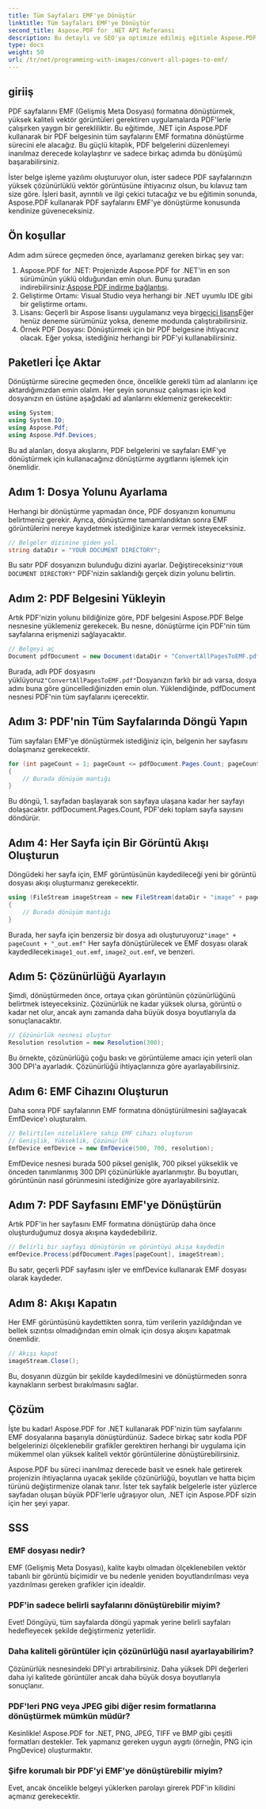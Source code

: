 ```yaml
---
title: Tüm Sayfaları EMF'ye Dönüştür
linktitle: Tüm Sayfaları EMF'ye Dönüştür
second_title: Aspose.PDF for .NET API Referansı
description: Bu detaylı ve SEO'ya optimize edilmiş eğitimle Aspose.PDF for .NET kullanarak bir PDF'nin tüm sayfalarını EMF formatına nasıl dönüştürebileceğinizi öğrenin.
type: docs
weight: 50
url: /tr/net/programming-with-images/convert-all-pages-to-emf/
---
```

## giriiş

PDF sayfalarını EMF (Gelişmiş Meta Dosyası) formatına dönüştürmek, yüksek kaliteli vektör görüntüleri gerektiren uygulamalarda PDF'lerle çalışırken yaygın bir gerekliliktir. Bu eğitimde, .NET için Aspose.PDF kullanarak bir PDF belgesinin tüm sayfalarını EMF formatına dönüştürme sürecini ele alacağız. Bu güçlü kitaplık, PDF belgelerini düzenlemeyi inanılmaz derecede kolaylaştırır ve sadece birkaç adımda bu dönüşümü başarabilirsiniz.

İster belge işleme yazılımı oluşturuyor olun, ister sadece PDF sayfalarınızın yüksek çözünürlüklü vektör görüntüsüne ihtiyacınız olsun, bu kılavuz tam size göre. İşleri basit, ayrıntılı ve ilgi çekici tutacağız ve bu eğitimin sonunda, Aspose.PDF kullanarak PDF sayfalarını EMF'ye dönüştürme konusunda kendinize güveneceksiniz.

## Ön koşullar

Adım adım sürece geçmeden önce, ayarlamanız gereken birkaç şey var:

1.  Aspose.PDF for .NET: Projenizde Aspose.PDF for .NET'in en son sürümünün yüklü olduğundan emin olun. Bunu şuradan indirebilirsiniz:[Aspose PDF indirme bağlantısı](https://releases.aspose.com/pdf/net/).
2. Geliştirme Ortamı: Visual Studio veya herhangi bir .NET uyumlu IDE gibi bir geliştirme ortamı.
3.  Lisans: Geçerli bir Aspose lisansı uygulamanız veya bir[geçici lisans](https://purchase.aspose.com/temporary-license/)Eğer henüz deneme sürümünüz yoksa, deneme modunda çalıştırabilirsiniz.
4. Örnek PDF Dosyası: Dönüştürmek için bir PDF belgesine ihtiyacınız olacak. Eğer yoksa, istediğiniz herhangi bir PDF'yi kullanabilirsiniz.

## Paketleri İçe Aktar

Dönüştürme sürecine geçmeden önce, öncelikle gerekli tüm ad alanlarını içe aktardığımızdan emin olalım. Her şeyin sorunsuz çalışması için kod dosyanızın en üstüne aşağıdaki ad alanlarını eklemeniz gerekecektir:

```csharp
using System;
using System.IO;
using Aspose.Pdf;
using Aspose.Pdf.Devices;
```

Bu ad alanları, dosya akışlarını, PDF belgelerini ve sayfaları EMF'ye dönüştürmek için kullanacağınız dönüştürme aygıtlarını işlemek için önemlidir.

## Adım 1: Dosya Yolunu Ayarlama

Herhangi bir dönüştürme yapmadan önce, PDF dosyanızın konumunu belirtmeniz gerekir. Ayrıca, dönüştürme tamamlandıktan sonra EMF görüntülerini nereye kaydetmek istediğinize karar vermek isteyeceksiniz.

```csharp
// Belgeler dizinine giden yol.
string dataDir = "YOUR DOCUMENT DIRECTORY";
```

 Bu satır PDF dosyanızın bulunduğu dizini ayarlar. Değiştireceksiniz`"YOUR DOCUMENT DIRECTORY"` PDF'nizin saklandığı gerçek dizin yolunu belirtin.

## Adım 2: PDF Belgesini Yükleyin

Artık PDF'nizin yolunu bildiğinize göre, PDF belgesini Aspose.PDF Belge nesnesine yüklemeniz gerekecek. Bu nesne, dönüştürme için PDF'nin tüm sayfalarına erişmenizi sağlayacaktır.

```csharp
// Belgeyi aç
Document pdfDocument = new Document(dataDir + "ConvertAllPagesToEMF.pdf");
```

 Burada, adlı PDF dosyasını yüklüyoruz`"ConvertAllPagesToEMF.pdf"`Dosyanızın farklı bir adı varsa, dosya adını buna göre güncellediğinizden emin olun. Yüklendiğinde, pdfDocument nesnesi PDF'nin tüm sayfalarını içerecektir.

## Adım 3: PDF'nin Tüm Sayfalarında Döngü Yapın

Tüm sayfaları EMF'ye dönüştürmek istediğiniz için, belgenin her sayfasını dolaşmanız gerekecektir.

```csharp
for (int pageCount = 1; pageCount <= pdfDocument.Pages.Count; pageCount++)
{
    // Burada dönüşüm mantığı
}
```

Bu döngü, 1. sayfadan başlayarak son sayfaya ulaşana kadar her sayfayı dolaşacaktır. pdfDocument.Pages.Count, PDF'deki toplam sayfa sayısını döndürür.

## Adım 4: Her Sayfa için Bir Görüntü Akışı Oluşturun

Döngüdeki her sayfa için, EMF görüntüsünün kaydedileceği yeni bir görüntü dosyası akışı oluşturmanız gerekecektir.

```csharp
using (FileStream imageStream = new FileStream(dataDir + "image" + pageCount + "_out" + ".emf", FileMode.Create))
{
    // Burada dönüşüm mantığı
}
```

 Burada, her sayfa için benzersiz bir dosya adı oluşturuyoruz`"image" + pageCount + "_out.emf"` Her sayfa dönüştürülecek ve EMF dosyası olarak kaydedilecek`image1_out.emf`, `image2_out.emf`, ve benzeri.

## Adım 5: Çözünürlüğü Ayarlayın

Şimdi, dönüştürmeden önce, ortaya çıkan görüntünün çözünürlüğünü belirtmek isteyeceksiniz. Çözünürlük ne kadar yüksek olursa, görüntü o kadar net olur, ancak aynı zamanda daha büyük dosya boyutlarıyla da sonuçlanacaktır.

```csharp
// Çözünürlük nesnesi oluştur
Resolution resolution = new Resolution(300);
```

Bu örnekte, çözünürlüğü çoğu baskı ve görüntüleme amacı için yeterli olan 300 DPI'a ayarladık. Çözünürlüğü ihtiyaçlarınıza göre ayarlayabilirsiniz.

## Adım 6: EMF Cihazını Oluşturun

Daha sonra PDF sayfalarının EMF formatına dönüştürülmesini sağlayacak EmfDevice'ı oluşturalım.

```csharp
// Belirtilen niteliklere sahip EMF cihazı oluşturun
// Genişlik, Yükseklik, Çözünürlük
EmfDevice emfDevice = new EmfDevice(500, 700, resolution);
```

EmfDevice nesnesi burada 500 piksel genişlik, 700 piksel yükseklik ve önceden tanımlanmış 300 DPI çözünürlükle ayarlanmıştır. Bu boyutları, görüntünün nasıl görünmesini istediğinize göre ayarlayabilirsiniz.

## Adım 7: PDF Sayfasını EMF'ye Dönüştürün

Artık PDF'in her sayfasını EMF formatına dönüştürüp daha önce oluşturduğumuz dosya akışına kaydedebiliriz.

```csharp
// Belirli bir sayfayı dönüştürün ve görüntüyü akışa kaydedin
emfDevice.Process(pdfDocument.Pages[pageCount], imageStream);
```

Bu satır, geçerli PDF sayfasını işler ve emfDevice kullanarak EMF dosyası olarak kaydeder.

## Adım 8: Akışı Kapatın

Her EMF görüntüsünü kaydettikten sonra, tüm verilerin yazıldığından ve bellek sızıntısı olmadığından emin olmak için dosya akışını kapatmak önemlidir.

```csharp
// Akışı kapat
imageStream.Close();
```

Bu, dosyanın düzgün bir şekilde kaydedilmesini ve dönüştürmeden sonra kaynakların serbest bırakılmasını sağlar.

## Çözüm

İşte bu kadar! Aspose.PDF for .NET kullanarak PDF'nizin tüm sayfalarını EMF dosyalarına başarıyla dönüştürdünüz. Sadece birkaç satır kodla PDF belgelerinizi ölçeklenebilir grafikler gerektiren herhangi bir uygulama için mükemmel olan yüksek kaliteli vektör görüntülerine dönüştürebilirsiniz.

Aspose.PDF bu süreci inanılmaz derecede basit ve esnek hale getirerek projenizin ihtiyaçlarına uyacak şekilde çözünürlüğü, boyutları ve hatta biçim türünü değiştirmenize olanak tanır. İster tek sayfalık belgelerle ister yüzlerce sayfadan oluşan büyük PDF'lerle uğraşıyor olun, .NET için Aspose.PDF sizin için her şeyi yapar.

## SSS

### EMF dosyası nedir?
EMF (Gelişmiş Meta Dosyası), kalite kaybı olmadan ölçeklenebilen vektör tabanlı bir görüntü biçimidir ve bu nedenle yeniden boyutlandırılması veya yazdırılması gereken grafikler için idealdir.

### PDF'in sadece belirli sayfalarını dönüştürebilir miyim?
Evet! Döngüyü, tüm sayfalarda döngü yapmak yerine belirli sayfaları hedefleyecek şekilde değiştirmeniz yeterlidir.

### Daha kaliteli görüntüler için çözünürlüğü nasıl ayarlayabilirim?
Çözünürlük nesnesindeki DPI'yi artırabilirsiniz. Daha yüksek DPI değerleri daha iyi kalitede görüntüler ancak daha büyük dosya boyutlarıyla sonuçlanır.

### PDF'leri PNG veya JPEG gibi diğer resim formatlarına dönüştürmek mümkün müdür?
Kesinlikle! Aspose.PDF for .NET, PNG, JPEG, TIFF ve BMP gibi çeşitli formatları destekler. Tek yapmanız gereken uygun aygıtı (örneğin, PNG için PngDevice) oluşturmaktır.

### Şifre korumalı bir PDF'yi EMF'ye dönüştürebilir miyim?
Evet, ancak öncelikle belgeyi yüklerken parolayı girerek PDF'in kilidini açmanız gerekecektir.